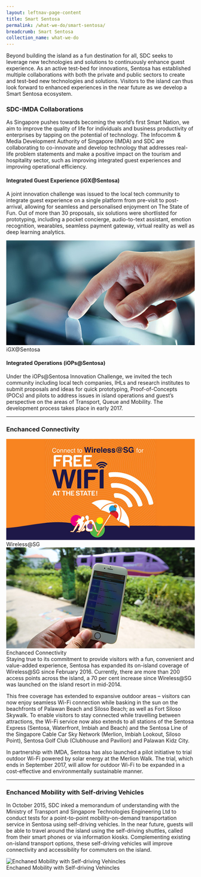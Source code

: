```yaml
---
layout: leftnav-page-content
title: Smart Sentosa
permalink: /what-we-do/smart-sentosa/
breadcrumb: Smart Sentosa
collection_name: what-we-do
---
```


Beyond building the island as a fun destination for all, SDC seeks to leverage new technologies and solutions to continuously enhance guest experience. As an active test-bed for innovations, Sentosa has established multiple collaborations with both the private and public sectors to create and test-bed new technologies and solutions. Visitors to the island can thus look forward to enhanced experiences in the near future as we develop a Smart Sentosa ecosystem.

### **SDC-IMDA Collaborations**
As Singapore pushes towards becoming the world’s first Smart Nation, we aim to improve the quality of life for individuals and business productivity of enterprises by tapping on the potential of technology. The Infocomm & Media Development Authority of Singapore (IMDA) and SDC are collaborating to co-innovate and develop technology that addresses real-life problem statements and make a positive impact on the tourism and hospitality sector, such as improving integrated guest experiences and improving operational efficiency.

#### **Integrated Guest Experience (iGX@Sentosa)**
<div class="row">
	<div class="col is-6">
		<p>
			A joint innovation challenge was issued to the local tech community to integrate guest experience on a single platform from pre-visit to post-arrival, allowing for seamless and personalised enjoyment on The State of Fun. Out of more than 30 proposals, six solutions were shortlisted for prototyping, including a pocket concierge, audio-to-text assistant, emotion recognition, wearables, seamless payment gateway, virtual reality as well as deep learning analytics.
		</p>
	</div>
	<div class="col is-6">
		<figure style="margin:0;">
			<img src="/images/what-we-do/smart-sentosa/igx.jpg" alt="iGX@Sentosa"/>
			<figcaption>iGX@Sentosa</figcaption>
		</figure>
	</div>
</div>

#### **Integrated Operations (iOPs@Sentosa)**

Under the iOPs@Sentosa Innovation Challenge, we invited the tech community including local tech companies, IHLs and research institutes to submit proposals and ideas for quick prototyping, Proof-of-Concepts (POCs) and pilots to address issues in island operations and guest’s perspective on the areas of Transport, Queue and Mobility. The development process takes place in early 2017.

---

### **Enchanced Connectivity**
<div class="row">
	<div class="col is-6">
		<figure style="margin:0;">
			<img src="/images/what-we-do/smart-sentosa/wireless-sg.jpg" alt="Image of Wireless@SG"/>	
			<figcaption>Wireless@SG</figcaption>
		</figure>
	</div>
	<div class="col is-6">
		<figure style="margin:0;">
			<img src="/images/what-we-do/smart-sentosa/enchanced-connectivity.jpg" alt="Image of Enchanced Connectivity"/>
			<figcaption>Enchanced Connectivity</figcaption>
		</figure>
	</div>
</div>
Staying true to its commitment to provide visitors with a fun, convenient and value-added experience, Sentosa has expanded its on-island coverage of Wireless@SG since February 2016. Currently, there are more than 200 access points across the island, a 70 per cent increase since Wireless@SG was launched on the island resort in mid-2014.

This free coverage has extended to expansive outdoor areas – visitors can now enjoy seamless Wi-Fi connection while basking in the sun on the beachfronts of Palawan Beach and Siloso Beach; as well as Fort Siloso Skywalk. To enable visitors to stay connected while travelling between attractions, the Wi-Fi service now also extends to all stations of the Sentosa Express (Sentosa, Waterfront, Imbiah and Beach) and the Sentosa Line of the Singapore Cable Car Sky Network (Merlion, Imbiah Lookout, Siloso Point), Sentosa Golf Club (Clubhouse and Pavilion) and Palawan Kidz City.

In partnership with IMDA, Sentosa has also launched a pilot initiative to trial outdoor Wi-Fi powered by solar energy at the Merlion Walk. The trial, which ends in September 2017, will allow for outdoor Wi-Fi to be expanded in a cost-effective and environmentally sustainable manner.

---

### **Enchanced Mobility with Self-driving Vehicles**
<div class="row">
	<div class="col is-6">
		<p>
			In October 2015, SDC inked a memorandum of understanding with the Ministry of Transport and Singapore Technologies Engineering Ltd to conduct tests for a point-to-point mobility-on-demand transportation service in Sentosa using self-driving vehicles. In the near future, guests will be able to travel around the island using the self-driving shuttles, called from their smart phones or via information kiosks. Complementing existing on-island transport options, these self-driving vehicles will improve connectivity and accessibility for commuters on the island. 
		</p>
	</div>
	<div class="col is-6">
		<figure style="margin:0;">
			<img src="/images/what-we-do/smart-sentosa/vehicles.jpg" alt="Enchaned Mobility with Self-driving Vehincles"/>
			<figcaption>Enchaned Mobility with Self-driving Vehincles</figcaption>
		</figure>
	</div>
</div>